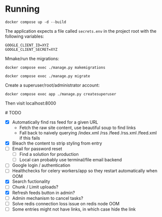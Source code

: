
# Running

    docker compose up -d --build

The application expects a file called `secrets.env` in the project root with the following variables:

    GOOGLE_CLIENT_ID=XYZ
    GOOGLE_CLIENT_SECRET=XYZ

Mmake/run the migrations:

    docker compose exec ./manage.py makemigrations

    docker compose exec ./manage.py migrate


Create a superuser/root/administrator account:

    docker compose exec app ./manage.py createsuperuser

Then visit localhost:8000

# TODO

- [x] Automatically find rss feed for a given URL
  - Fetch the raw site content, use beautiful soup to find links
  - Fall back to naively querying /index.xml /rss /feed /rss.xml /feed.xml if this fails
- [x] Bleach the content to strip styling from entry
- [ ] Email for password reset
  - [ ] Find a solution for production
  - [ ] Local can probably use terminal/file email backend
- [ ] Google login / authentication
- [ ] Healthchecks for celery workers/app so they restart automatically when OOM
- [x] Search fuctionality
- [ ] Chunk / Limit uploads?
- [x] Refresh feeds button in admin?
- [ ] Admin mechanism to cancel tasks?
- [ ] Solve redis connection loss issue on redis node OOM
- [ ] Some entries might not have links, in which case hide the link
